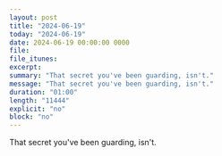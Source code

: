 ```yaml
---
layout: post
title: "2024-06-19"
today: "2024-06-19"
date: 2024-06-19 00:00:00 0000
file:
file_itunes:
excerpt:
summary: "That secret you've been guarding, isn't."
message: "That secret you've been guarding, isn't."
duration: "01:00"
length: "11444"
explicit: "no"
block: "no"
---
```

That secret you've been guarding, isn't.

